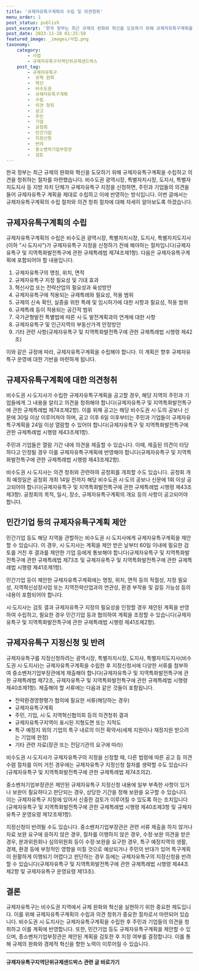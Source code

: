 ```yaml
---
title: '규제자유특구계획의 수립 및 의견청취'
menu_order: 1
post_status: publish
post_excerpt: '한국 정부는 최근 규제의 완화와 혁신을 도모하기 위해 규제자유특구계획을 수립하고 의견을 청취하는 절차를 마련했습니다. 비수도권 광역시장, 특별자치시장, 도지사, 특별자치도지사 등 지방 자치 단체가 규제자유특구 지정을 신청하면, 주민과 기업들의 의견을 들어 규제자유특구 계획을 제대로 수립하고 이에 반영하는 방식입니다. 이번 글에서는 규제자유특구계획의 수립 절차와 의견 청취 절차에 대해 자세히 알아보도록 하겠습니다.'
post_date: 2023-11-28 01:25:50
featured_image: _images/사업.png
taxonomy:
    category:
        - 사업
        - 규제자유특구지역단위규제샌드박스
    post_tag:
        - 규제자유특구
        -  규제 완화
        -  혁신
        -  비수도권
        -  규제자유특구계획
        -  수립
        -  의견 청취
        -  공고
        -  주민
        -  기업
        -  공청회
        -  민간기업
        -  지정신청
        -  반려
        -  중소벤처기업부장관
        -  검토
---
```



한국 정부는 최근 규제의 완화와 혁신을 도모하기 위해 규제자유특구계획을 수립하고 의견을 청취하는 절차를 마련했습니다. 비수도권 광역시장, 특별자치시장, 도지사, 특별자치도지사 등 지방 자치 단체가 규제자유특구 지정을 신청하면, 주민과 기업들의 의견을 들어 규제자유특구 계획을 제대로 수립하고 이에 반영하는 방식입니다. 이번 글에서는 규제자유특구계획의 수립 절차와 의견 청취 절차에 대해 자세히 알아보도록 하겠습니다.

## 규제자유특구계획의 수립

규제자유특구계획의 수립은 비수도권 광역시장, 특별자치시장, 도지사, 특별자치도지사(이하 "시·도지사")가 규제자유특구 지정을 신청하기 전에 해야하는 절차입니다(규제자유특구 및 지역특화발전특구에 관한 규제특례법 제74조제1항). 다음은 규제자유특구계획에 포함되어야 할 내용입니다.

1. 규제자유특구의 명칭, 위치, 면적
2. 규제자유특구 지정 필요성 및 기대 효과
3. 혁신사업 또는 전략산업의 필요성과 육성방안
4. 규제자유특구에 적용되는 규제특례와 필요성, 적용 범위
5. 규제의 신속 확인, 실증을 위한 특례 및 임시허가에 대한 사항과 필요성, 적용 범위
6. 규제특례 등이 적용되는 공간적 범위
7. 국가균형발전 특별법에 따른 시·도 발전계획과의 연계에 대한 사항
8. 규제자유특구 및 인근지역의 부동산가격 안정방안
9. 기타 관련 사항(규제자유특구 및 지역특화발전특구에 관한 규제특례법 시행령 제42조)

이와 같은 규정에 따라, 규제자유특구계획을 수립해야 합니다. 이 계획은 향후 규제자유특구 운영에 대한 기반을 마련하게 됩니다.

## 규제자유특구계획에 대한 의견청취

비수도권 시·도지사가 수립한 규제자유특구계획을 공고할 경우, 해당 지역의 주민과 기업들에게 그 내용을 알리고 의견을 청취해야 합니다(규제자유특구 및 지역특화발전특구에 관한 규제특례법 제74조제2항). 이를 위해 공고는 해당 비수도권 시·도의 공보나 신문에 30일 이상 이루어져야 하며, 공고 이후 6일 이후부터는 주민과 기업들이 규제자유특구계획을 24일 이상 열람할 수 있어야 합니다(규제자유특구 및 지역특화발전특구에 관한 규제특례법 시행령 제43조제1항).

주민과 기업들은 열람 기간 내에 의견을 제출할 수 있습니다. 이때, 제출된 의견이 타당하다고 인정될 경우 이를 규제자유특구계획에 반영해야 합니다(규제자유특구 및 지역특화발전특구에 관한 규제특례법 시행령 제43조제2항).

비수도권 시·도지사는 의견 청취와 관련하여 공청회를 개최할 수도 있습니다. 공청회 개최 예정일은 공청회 개최 14일 전까지 해당 비수도권 시·도의 공보나 신문에 1회 이상 공고되어야 합니다(규제자유특구 및 지역특화발전특구에 관한 규제특례법 시행령 제43조제3항). 공청회의 목적, 일시, 장소, 규제자유특구계획의 개요 등의 사항이 공고되어야 합니다.

## 민간기업 등의 규제자유특구계획 제안

민간기업 등도 해당 지역을 관할하는 비수도권 시·도지사에게 규제자유특구계획을 제안할 수 있습니다. 이 경우, 시·도지사는 계획을 제안 받은 날부터 60일 이내에 필요한 검토를 거친 후 결과를 제안한 기업 등에게 통보해야 합니다(규제자유특구 및 지역특화발전특구에 관한 규제특례법 제73조 및 규제자유특구 및 지역특화발전특구에 관한 규제특례법 시행령 제41조제1항).

민간기업 등이 제안한 규제자유특구계획에는 명칭, 위치, 면적 등의 적절성, 지정 필요성, 지역혁신성장사업 또는 지역전략산업과의 연관성, 환경 부작용 및 갈등 가능성 등의 내용이 포함되어야 합니다.

시·도지사는 검토 결과 규제자유특구 지정의 필요성을 인정할 경우 제안된 계획을 반영하여 수립하고, 필요한 경우 민간기업 등과 협의하여 계획을 조정할 수 있습니다(규제자유특구 및 지역특화발전특구에 관한 규제특례법 시행령 제41조제2항).

## 규제자유특구 지정신청 및 반려

규제자유특구를 지정신청하려는 광역시장, 특별자치시장, 도지사, 특별자치도지사(비수도권 시·도지사)는 규제자유특구계획을 수립한 후 지정신청서에 다양한 서류를 첨부하여 중소벤처기업부장관에게 제출해야 합니다(규제자유특구 및 지역특화발전특구에 관한 규제특례법 제72조, 규제자유특구 및 지역특화발전특구에 관한 규제특례법 시행령 제40조제1항). 제출해야 할 서류에는 다음과 같은 것들이 포함됩니다.

- 전략환경영향평가 협의에 필요한 서류(해당하는 경우)
- 규제자유특구계획
- 주민, 기업, 시·도 지역혁신협의회 등의 의견청취 결과
- 규제자유특구지역이 표시된 지형도면 또는 지적도
- 특구 예정지 외의 기업의 특구 내로의 이전 확약서(세제 지원이나 재정지원 받으려는 기업에 한정)
- 기타 관련 자료(장관 또는 전담기관의 요구에 따라)

비수도권 시·도지사가 규제자유특구의 지정을 신청할 때, 다른 법령에 따른 공고 등 의견 수렴 절차를 이미 거친 경우에는 규제자유특구 지정신청 절차를 생략할 수도 있습니다(규제자유특구 및 지역특화발전특구에 관한 규제특례법 제74조의2).

중소벤처기업부장관은 제안된 규제자유특구 지정신청 내용에 일부 부족한 사항이 있거나 보완이 필요하다고 판단되는 경우, 상당한 기간을 정해 보완을 요구할 수 있습니다. 이는 규제자유특구 지정에 있어서 신중한 검토가 이루어질 수 있도록 하는 조치입니다(규제자유특구 및 지역특화발전특구에 관한 규제특례법 시행령 제40조제3항 및 규제자유특구 운영요령 제12조제1항).

지정신청이 반려될 수도 있습니다. 중소벤처기업부장관은 관련 서류 제출을 하지 않거나 자료 보완 요구에 응하지 않은 경우, 절차를 이행하지 않은 경우, 수정·보완 의견을 받은 경우, 분과위원회나 심의위원회 등이 수정·보완을 요구한 경우, 특구 예정지역의 생활, 경제, 환경 등에 부정적인 영향을 미칠 것으로 예상되거나 주민의 반대가 있어 특구계획이 원활하게 이행되기 어렵다고 판단하는 경우 등에는 규제자유특구의 지정신청을 반려할 수 있습니다(규제자유특구 및 지역특화발전특구에 관한 규제특례법 시행령 제44조제2항 및 규제자유특구 운영요령 제13조).

## 결론

규제자유특구는 비수도권 지역에서 규제 완화와 혁신을 실현하기 위한 중요한 제도입니다. 이를 위해 규제자유특구계획의 수립과 의견 청취가 중요한 절차로서 마련되어 있습니다. 비수도권 시·도지사는 규제자유특구계획을 수립한 후 주민과 기업들의 의견을 청취하고 이를 계획에 반영합니다. 또한, 민간기업 등도 규제자유특구계획을 제안할 수 있으며, 중소벤처기업부장관은 제안된 계획을 검토한 후 지정 여부를 결정합니다. 이를 통해 규제의 완화와 경제적 혁신을 향한 노력이 이루어질 수 있습니다.
<!-- wp:separator -->
<hr class="wp-block-separator has-alpha-channel-opacity"/>
<!-- /wp:separator -->

<!-- wp:group {"backgroundColor":"base","layout":{"type":"constrained"}} -->
<div class="wp-block-group has-base-background-color has-background"><!-- wp:paragraph {"align":"center","fontSize":"medium"} -->
<p class="has-text-align-center has-large-font-size"><strong>규제자유특구지역단위규제샌드박스 관련 글 바로가기</strong></p>
<!-- /wp:paragraph -->


<!-- wp:latest-posts
{"categories":[{"id":27807,"count":19,"description":"","link":"https://uknowlaw.com/category/%ea%b7%9c%ec%a0%9c%ec%9e%90%ec%9c%a0%ed%8a%b9%ea%b5%ac%ec%a7%80%ec%97%ad%eb%8b%a8%ec%9c%84%ea%b7%9c%ec%a0%9c%ec%83%8c%eb%93%9c%eb%b0%95%ec%8a%a4/","name":"규제자유특구지역단위규제샌드박스","slug":"규제자유특구지역단위규제샌드박스","taxonomy":"category","parent":0,"meta":[],"_links":{"self":[{"href":"https://uknowlaw.com/wp-json/wp/v2/categories/27807"}],"collection":[{"href":"https://uknowlaw.com/wp-json/wp/v2/categories"}],"about":[{"href":"https://uknowlaw.com/wp-json/wp/v2/taxonomies/category"}],"wp:post_type":[{"href":"https://uknowlaw.com/wp-json/wp/v2/posts?categories=27807"}],"curies":[{"name":"wp","href":"https://api.w.org/{rel}","templated":true}]}}],"postsToShow":100,"excerptLength":28,"postLayout":"grid","columns":2,"featuredImageAlign":"left","featuredImageSizeSlug":"large","fontSize":"small"} /--></div>
<!-- /wp:group -->